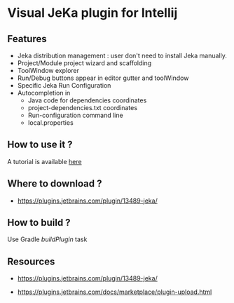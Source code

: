# Visual JeKa plugin for Intellij

## Features

* Jeka distribution management : user don't need to install Jeka manually.
* Project/Module project wizard and scaffolding
* ToolWindow explorer
* Run/Debug buttons appear in editor gutter and toolWindow
* Specific Jeka Run Configuration
* Autocompletion in 
  * Java code for dependencies coordinates
  * project-dependencies.txt coordinates 
  * Run-configuration command line
  * local.properties

## How to use it ?

A tutorial is available [here](https://jeka-dev.github.io/jeka/tutorials/gui-getting-started/#getting-started-with-jeka)

## Where to download ?

* https://plugins.jetbrains.com/plugin/13489-jeka/

## How to build ?

Use Gradle _buildPlugin_ task
  
## Resources 

* https://plugins.jetbrains.com/plugin/13489-jeka/

* https://plugins.jetbrains.com/docs/marketplace/plugin-upload.html

   

 

